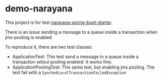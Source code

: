 # demo-narayana

This project is for test [narayana-spring-boot-starter](https://github.com/snowdrop/narayana-spring-boot).

There is an issue sending a message to a queue inside a transaction when jms-pooling is enabled

To reproduce it, there are two test classes:

- ApplicationTest: This test send a message to a queue inside a transaction witout pooling enabled. It works fine.
- ApplicationPoolingTest: This same test, but enabling jms pooling. The test fail with a `SynchedLocalTransactionFailedException`

